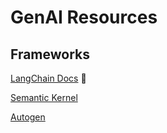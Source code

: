 # GenAI Resources


## Frameworks 

[LangChain Docs](https://python.langchain.com/docs/get_started/introduction) 🦜

[Semantic Kernel](https://learn.microsoft.com/en-us/semantic-kernel/overview/)

[Autogen](https://microsoft.github.io/autogen/docs/Getting-Started)
